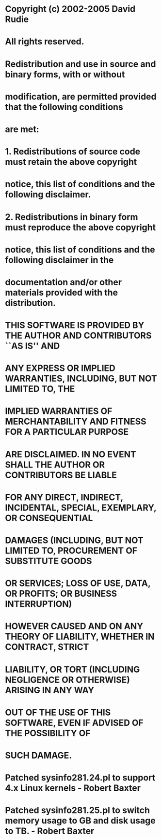 # Copyright (c) 2002-2005 David Rudie
# All rights reserved.
#
# Redistribution and use in source and binary forms, with or without
# modification, are permitted provided that the following conditions
# are met:
# 1. Redistributions of source code must retain the above copyright
#    notice, this list of conditions and the following disclaimer.
# 2. Redistributions in binary form must reproduce the above copyright
#    notice, this list of conditions and the following disclaimer in the
#    documentation and/or other materials provided with the distribution.
#
# THIS SOFTWARE IS PROVIDED BY THE AUTHOR AND CONTRIBUTORS ``AS IS'' AND
# ANY EXPRESS OR IMPLIED WARRANTIES, INCLUDING, BUT NOT LIMITED TO, THE
# IMPLIED WARRANTIES OF MERCHANTABILITY AND FITNESS FOR A PARTICULAR PURPOSE
# ARE DISCLAIMED.  IN NO EVENT SHALL THE AUTHOR OR CONTRIBUTORS BE LIABLE
# FOR ANY DIRECT, INDIRECT, INCIDENTAL, SPECIAL, EXEMPLARY, OR CONSEQUENTIAL
# DAMAGES (INCLUDING, BUT NOT LIMITED TO, PROCUREMENT OF SUBSTITUTE GOODS
# OR SERVICES; LOSS OF USE, DATA, OR PROFITS; OR BUSINESS INTERRUPTION)
# HOWEVER CAUSED AND ON ANY THEORY OF LIABILITY, WHETHER IN CONTRACT, STRICT
# LIABILITY, OR TORT (INCLUDING NEGLIGENCE OR OTHERWISE) ARISING IN ANY WAY
# OUT OF THE USE OF THIS SOFTWARE, EVEN IF ADVISED OF THE POSSIBILITY OF
# SUCH DAMAGE.
#
#
# Patched sysinfo281.24.pl to support 4.x Linux kernels - Robert Baxter
# Patched sysinfo281.25.pl to switch memory usage to GB and disk usage to TB. - Robert Baxter
